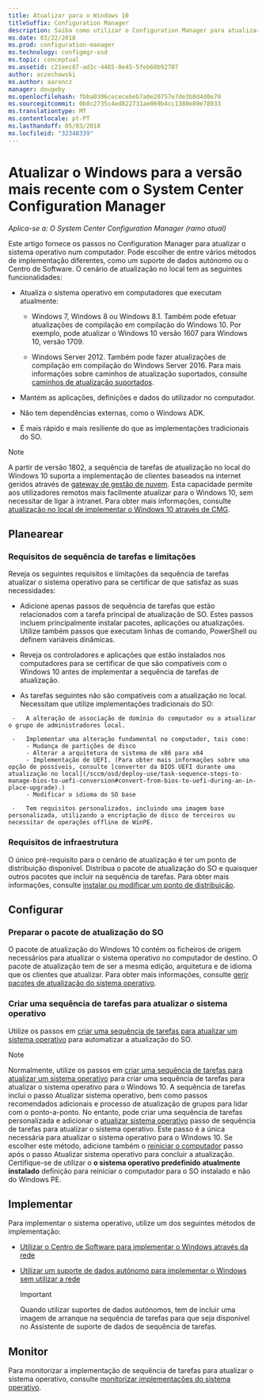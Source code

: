 ```yaml
---
title: Atualizar para o Windows 10
titleSuffix: Configuration Manager
description: Saiba como utilizar o Configuration Manager para atualizar o sistema operativo do Windows 7 ou posterior para Windows 10.
ms.date: 03/22/2018
ms.prod: configuration-manager
ms.technology: configmgr-osd
ms.topic: conceptual
ms.assetid: c21eec87-ad1c-4465-8e45-5feb60b92707
author: aczechowski
ms.author: aaroncz
manager: dougeby
ms.openlocfilehash: fbba0306cececebeb7a0e20757e7de3b0d4d0e70
ms.sourcegitcommit: 0b0c2735c4ed822731ae069b4cc1380e89e78933
ms.translationtype: MT
ms.contentlocale: pt-PT
ms.lasthandoff: 05/03/2018
ms.locfileid: "32348339"
---
```

# <a name="upgrade-windows-to-the-latest-version-with-system-center-configuration-manager"></a>Atualizar o Windows para a versão mais recente com o System Center Configuration Manager

*Aplica-se a: O System Center Configuration Manager (ramo atual)*

Este artigo fornece os passos no Configuration Manager para atualizar o sistema operativo num computador. Pode escolher de entre vários métodos de implementação diferentes, como um suporte de dados autónomo ou o Centro de Software. O cenário de atualização no local tem as seguintes funcionalidades:  

-   Atualiza o sistema operativo em computadores que executam atualmente:
    - Windows 7, Windows 8 ou Windows 8.1. Também pode efetuar atualizações de compilação em compilação do Windows 10. Por exemplo, pode atualizar o Windows 10 versão 1607 para Windows 10, versão 1709.  
    
    - Windows Server 2012. Também pode fazer atualizações de compilação em compilação do Windows Server 2016. Para mais informações sobre caminhos de atualização suportados, consulte [caminhos de atualização suportados](https://docs.microsoft.com/windows-server/get-started/supported-upgrade-paths#upgrading-previous-retail-versions-of-windows-server-to-windows-server-2016).    

-   Mantém as aplicações, definições e dados do utilizador no computador.  

-   Não tem dependências externas, como o Windows ADK.  

-   É mais rápido e mais resiliente do que as implementações tradicionais do SO.  


> [!Note]  
> A partir de versão 1802, a sequência de tarefas de atualização no local do Windows 10 suporta a implementação de clientes baseados na internet geridos através de [gateway de gestão de nuvem](/sccm/core/clients/manage/plan-cloud-management-gateway). Esta capacidade permite aos utilizadores remotos mais facilmente atualizar para o Windows 10, sem necessitar de ligar à intranet. Para obter mais informações, consulte [atualização no local de implementar o Windows 10 através de CMG](/sccm/osd/deploy-use/manage-task-sequences-to-automate-tasks#deploy-windows-10-in-place-upgrade-via-cmg). <!-- 1357149 -->



##  <a name="BKMK_Plan"></a> Planearear  

### <a name="task-sequence-requirements-and-limitations"></a>Requisitos de sequência de tarefas e limitações

Reveja os seguintes requisitos e limitações da sequência de tarefas atualizar o sistema operativo para se certificar de que satisfaz as suas necessidades:  

  -   Adicione apenas passos de sequência de tarefas que estão relacionados com a tarefa principal de atualização de SO. Estes passos incluem principalmente instalar pacotes, aplicações ou atualizações. Utilize também passos que executam linhas de comando, PowerShell ou definem variáveis dinâmicas.  

  -   Reveja os controladores e aplicações que estão instalados nos computadores para se certificar de que são compatíveis com o Windows 10 antes de implementar a sequência de tarefas de atualização.  

  -   As tarefas seguintes não são compatíveis com a atualização no local. Necessitam que utilize implementações tradicionais do SO:  

     -   A alteração de associação de domínio do computador ou a atualizar o grupo de administradores local.  

     -   Implementar uma alteração fundamental no computador, tais como: 
         - Mudança de partições de disco
         - Alterar a arquitetura de sistema de x86 para x64
         - Implementação de UEFI. (Para obter mais informações sobre uma opção de possíveis, consulte [converter da BIOS UEFI durante uma atualização no local](/sccm/osd/deploy-use/task-sequence-steps-to-manage-bios-to-uefi-conversion#convert-from-bios-to-uefi-during-an-in-place-upgrade).)
         - Modificar o idioma do SO base  

     -   Tem requisitos personalizados, incluindo uma imagem base personalizada, utilizando a encriptação de disco de terceiros ou necessitar de operações offline de WinPE.  

### <a name="infrastructure-requirements"></a>Requisitos de infraestrutura  

O único pré-requisito para o cenário de atualização é ter um ponto de distribuição disponível. Distribua o pacote de atualização do SO e quaisquer outros pacotes que incluir na sequência de tarefas. Para obter mais informações, consulte [instalar ou modificar um ponto de distribuição](../../core/servers/deploy/configure/install-and-configure-distribution-points.md).



##  <a name="BKMK_Configure"></a> Configurar  

### <a name="prepare-the-os-upgrade-package"></a>Preparar o pacote de atualização do SO  

  O pacote de atualização do Windows 10 contém os ficheiros de origem necessários para atualizar o sistema operativo no computador de destino. O pacote de atualização tem de ser a mesma edição, arquitetura e de idioma que os clientes que atualizar. Para obter mais informações, consulte [gerir pacotes de atualização do sistema operativo](../get-started/manage-operating-system-upgrade-packages.md).  


### <a name="create-a-task-sequence-to-upgrade-the-os"></a>Criar uma sequência de tarefas para atualizar o sistema operativo  

  Utilize os passos em [criar uma sequência de tarefas para atualizar um sistema operativo](create-a-task-sequence-to-upgrade-an-operating-system.md) para automatizar a atualização do SO.  

   > [!NOTE]  
   > Normalmente, utilize os passos em [criar uma sequência de tarefas para atualizar um sistema operativo](create-a-task-sequence-to-upgrade-an-operating-system.md) para criar uma sequência de tarefas para atualizar o sistema operativo para o Windows 10. A sequência de tarefas inclui o passo Atualizar sistema operativo, bem como passos recomendados adicionais e processo de atualização de grupos para lidar com o ponto-a-ponto. No entanto, pode criar uma sequência de tarefas personalizada e adicionar o [atualizar sistema operativo](../understand/task-sequence-steps.md#BKMK_UpgradeOS) passo de sequência de tarefas para atualizar o sistema operativo. Este passo é a única necessária para atualizar o sistema operativo para o Windows 10. Se escolher este método, adicione também o [reiniciar o computador](../understand/task-sequence-steps.md#BKMK_RestartComputer) passo após o passo Atualizar sistema operativo para concluir a atualização. Certifique-se de utilizar o **o sistema operativo predefinido atualmente instalado** definição para reiniciar o computador para o SO instalado e não do Windows PE.  



##  <a name="BKMK_Deploy"></a> Implementar  

Para implementar o sistema operativo, utilize um dos seguintes métodos de implementação:  

  -   [Utilizar o Centro de Software para implementar o Windows através da rede](use-software-center-to-deploy-windows-over-the-network.md)  

  -   [Utilizar um suporte de dados autónomo para implementar o Windows sem utilizar a rede](use-stand-alone-media-to-deploy-windows-without-using-the-network.md)  

      > [!IMPORTANT]  
      > Quando utilizar suportes de dados autónomos, tem de incluir uma imagem de arranque na sequência de tarefas para que seja disponível no Assistente de suporte de dados de sequência de tarefas.




## <a name="monitor"></a>Monitor  

Para monitorizar a implementação de sequência de tarefas para atualizar o sistema operativo, consulte [monitorizar implementações do sistema operativo](monitor-operating-system-deployments.md).  
